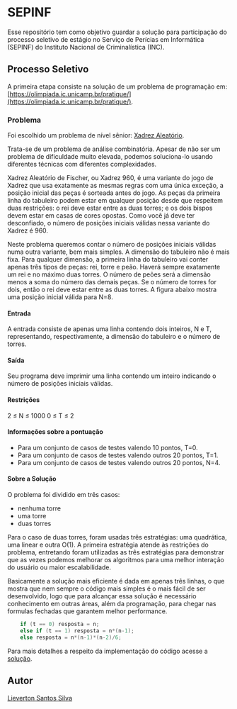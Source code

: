 # SEPINF

Esse repositório tem como objetivo guardar a solução para participação do processo seletivo de estágio no Serviço de Perícias em Informática (SEPINF) do Instituto Nacional de Criminalística (INC).

## Processo Seletivo

A primeira etapa consiste na solução de um problema de programação em: [https://olimpiada.ic.unicamp.br/pratique/](https://olimpiada.ic.unicamp.br/pratique/).

### Problema

Foi escolhido um problema de nível sênior: [Xadrez Aleatório](https://olimpiada.ic.unicamp.br/pratique/pu/2019/f3/xadrez/).

Trata-se de um problema de análise combinatória. Apesar de não ser um problema de dificuldade muito elevada, podemos soluciona-lo usando diferentes técnicas com diferentes complexidades.

Xadrez Aleatório de Fischer, ou Xadrez 960, é uma variante do jogo de Xadrez que usa exatamente as mesmas regras com uma única exceção, a posição inicial das peças é sorteada antes do jogo. As peças da primeira linha do tabuleiro podem estar em qualquer posição desde que respeitem duas restrições: o rei deve estar entre as duas torres; e os dois bispos devem estar em casas de cores opostas. Como você já deve ter desconfiado, o número de posições iniciais válidas nessa variante do Xadrez é 960.

Neste problema queremos contar o número de posições iniciais válidas numa outra variante, bem mais simples. A dimensão do tabuleiro não é mais fixa. Para qualquer dimensão, a primeira linha do tabuleiro vai conter apenas três tipos de peças: rei, torre e peão. Haverá sempre exatamente um rei e no máximo duas torres. O número de peões será a dimensão menos a soma do número das demais peças. Se o número de torres for dois, então o rei deve estar entre as duas torres. A figura abaixo mostra uma posição inicial válida para N=8.

#### Entrada

A entrada consiste de apenas uma linha contendo dois inteiros, N e T, representando, respectivamente, a dimensão do tabuleiro e o número de torres.

#### Saída

Seu programa deve imprimir uma linha contendo um inteiro indicando o número de posições iniciais válidas.

#### Restrições

2 ≤ N ≤ 1000
0 ≤ T ≤ 2

#### Informações sobre a pontuação

- Para um conjunto de casos de testes valendo 10 pontos, T=0.
- Para um conjunto de casos de testes valendo outros 20 pontos, T=1.
- Para um conjunto de casos de testes valendo outros 20 pontos, N=4.

#### Sobre a Solução

O problema foi dividido em três casos:

- nenhuma torre
- uma torre
- duas torres

Para o caso de duas torres, foram usadas três estratégias: uma quadrática, uma linear e outra O(1). A primeira estratégia atende às restrições do problema, entretando foram utilizadas as três estratégias para demonstrar que as vezes podemos melhorar os algoritmos para uma melhor interação do usuário ou maior escalabilidade.

Basicamente a solução mais eficiente é dada em apenas três linhas, o que mostra que nem sempre o código mais simples é o mais fácil de ser desenvolvido, logo que para alcançar essa solução é necessário conhecimento em outras áreas, além da programação, para chegar nas formulas fechadas que garantem melhor performance.

```java
    if (t == 0) resposta = n;
    else if (t == 1) resposta = n*(n-1);
    else resposta = n*(n-1)*(n-2)/6;
```

Para mais detalhes a respeito da implementação do código acesse a [solução](solucao.java).

## Autor

[Lieverton Santos Silva](https://lievertom.github.io/)

